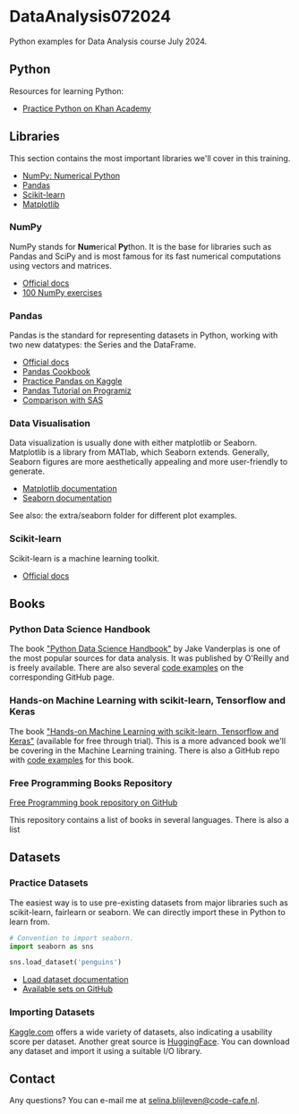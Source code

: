 # DataAnalysis072024

Python examples for Data Analysis course July 2024.

## Python

Resources for learning Python:

- [Practice Python on Khan Academy](https://www.khanacademy.org/computing/intro-to-python-fundamentals)

## Libraries

This section contains the most important libraries we'll cover in this training.

- [NumPy: Numerical Python](#numpy)
- [Pandas](#pandas)
- [Scikit-learn](#scikit-learn)
- [Matplotlib](#data-visualisation)

### NumPy

NumPy stands for **Num**erical **Py**thon. It is the base for libraries such as Pandas and SciPy and is 
most famous for its fast numerical computations using vectors and matrices.

- [Official docs](https://numpy.org/)
- [100 NumPy exercises](https://github.com/rougier/numpy-100)

### Pandas

Pandas is the standard for representing datasets in Python, working with two new datatypes: the Series and 
the DataFrame.

- [Official docs](https://pandas.pydata.org/)
- [Pandas Cookbook](https://github.com/jvns/pandas-cookbook)
- [Practice Pandas on Kaggle](https://www.kaggle.com/learn/pandas)
- [Pandas Tutorial on Programiz](https://www.programiz.com/python-programming/pandas/)
- [Comparison with SAS](https://pandas.pydata.org/docs/getting_started/comparison/comparison_with_sas.html)

### Data Visualisation

Data visualization is usually done with either matplotlib or Seaborn. Matplotlib is a library from MATlab, which 
Seaborn extends. Generally, Seaborn figures are more aesthetically appealing and more user-friendly to generate.

- [Matplotlib documentation](https://matplotlib.org/)
- [Seaborn documentation](https://seaborn.pydata.org/)

See also: the extra/seaborn folder for different plot examples.

### Scikit-learn

Scikit-learn is a machine learning toolkit.

- [Official docs](https://scikit-learn.org/stable/index.html)

## Books

### Python Data Science Handbook

The book ["Python Data Science Handbook"](https://jakevdp.github.io/PythonDataScienceHandbook/) by Jake Vanderplas 
is one of the most popular sources for data analysis. It was published by O'Reilly and is freely available. 
There are also several [code examples](https://github.com/jakevdp/PythonDataScienceHandbook) on the corresponding 
GitHub page.

### Hands-on Machine Learning with scikit-learn, Tensorflow and Keras

The book ["Hands-on Machine Learning with scikit-learn, Tensorflow and Keras"](https://www.oreilly.com/library/view/hands-on-machine-learning/9781098125967/)
(available for free through trial). This is a more advanced book we'll be covering in the Machine Learning training. There is also a 
GitHub repo with [code examples](https://github.com/ageron/handson-ml3?tab=readme-ov-file) for this book.

### Free Programming Books Repository

[Free Programming book repository on GitHub](https://github.com/EbookFoundation/free-programming-books/blob/main/books/free-programming-books-subjects.md)

This repository contains a list of books in several languages. There is also a list 

## Datasets

### Practice Datasets

The easiest way is to use pre-existing datasets from major libraries such as scikit-learn, fairlearn or seaborn. We can 
directly import these in Python to learn from.

```python
# Convention to import seaborn. 
import seaborn as sns

sns.load_dataset('penguins')
```

- [Load dataset documentation](https://seaborn.pydata.org/generated/seaborn.load_dataset.html)
- [Available sets on GitHub](https://github.com/mwaskom/seaborn-data)

### Importing Datasets

[Kaggle.com](https://www.kaggle.com) offers a wide variety of datasets, also indicating a usability score per dataset. 
Another great source is [HuggingFace](https://huggingface.co/datasets). You can download any dataset and import it 
using a suitable I/O library.

## Contact

Any questions? You can e-mail me at selina.blijleven@code-cafe.nl.